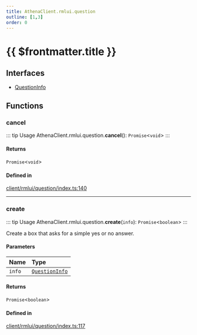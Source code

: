 ```yaml
---
title: AthenaClient.rmlui.question
outline: [1,3]
order: 0
---
```


# {{ $frontmatter.title }}


## Interfaces

- [QuestionInfo](../interfaces/client_rmlui_question_QuestionInfo.md)

## Functions

### cancel

::: tip Usage
AthenaClient.rmlui.question.**cancel**(): `Promise`<`void`\>
:::

#### Returns

`Promise`<`void`\>

#### Defined in

[client/rmlui/question/index.ts:140](https://github.com/Stuyk/altv-athena/blob/27a8c87/src/core/client/rmlui/question/index.ts#L140)

___

### create

::: tip Usage
AthenaClient.rmlui.question.**create**(`info`): `Promise`<`boolean`\>
:::

Create a box that asks for a simple yes or no answer.

#### Parameters

| Name | Type |
| :------ | :------ |
| `info` | [`QuestionInfo`](../interfaces/client_rmlui_question_QuestionInfo.md) |

#### Returns

`Promise`<`boolean`\>

#### Defined in

[client/rmlui/question/index.ts:117](https://github.com/Stuyk/altv-athena/blob/27a8c87/src/core/client/rmlui/question/index.ts#L117)
